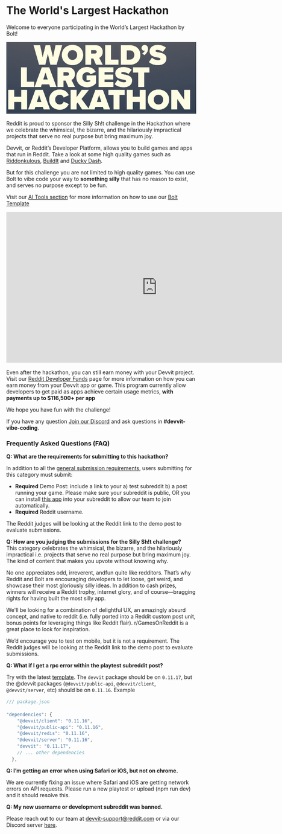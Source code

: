 # The World's Largest Hackathon

Welcome to everyone participating in the World’s Largest Hackathon by Bolt!

[![Hackathon Logo](./assets/ai-tools/hackathon-logo.png)](https://hackathon.dev)

Reddit is proud to sponsor the Silly Sh!t challenge in the Hackathon where we celebrate the whimsical, the bizarre, and the hilariously impractical projects that serve no real purpose but bring maximum joy.

Devvit, or Reddit’s Developer Platform, allows you to build games and apps that run in Reddit. Take a look at some high quality games such as [Riddonkulous](https://www.reddit.com/r/riddonkulous/), [BuildIt](https://www.reddit.com/r/buildit/) and [Ducky Dash](https://www.reddit.com/r/RedditGames/comments/1l2vq3t/daily_challenge_ducky_dash_june_4_2025/).

But for this challenge you are not limited to high quality games. You can use Bolt to vibe code your way to **something silly** that has no reason to exist, and serves no purpose except to be fun.

Visit our [AI Tools section](devvit_web/ai_tools.mdx) for more information on how to use our [Bolt Template](https://github.com/reddit/devvit-bolt-starter-experimental)

<iframe
  width="800px"
  height="400px"
  src="https://www.youtube.com/embed/uI85NRCoQNU"
  title="Using the Bolt x Devvit template"
  frameborder="0"
  allow="accelerometer; autoplay; clipboard-write; encrypted-media; gyroscope; picture-in-picture; web-share"
  referrerpolicy="strict-origin-when-cross-origin"
  allowfullscreen
></iframe>

Even after the hackathon, you can still earn money with your Devvit project. Visit our [Reddit Developer Funds](reddit_developer_funds.md) page for more information on how you can earn money from your Devvit app or game. This program currently allow developers to get paid as apps achieve certain usage metrics, **with payments up to $116,500+ per app**

We hope you have fun with the challenge!

If you have any question [Join our Discord](https://discord.gg/Cd43ExtEFS) and ask questions in **#devvit-vibe-coding**.

### Frequently Asked Questions (FAQ)

**Q: What are the requirements for submitting to this hackathon?**

In addition to all the [general submission requirements](https://worldslargesthackathon.devpost.com/resources#silly-sh-t-challenge), users submitting for this category must submit:

- **Required** Demo Post: include a link to your a) test subreddit b) a post running your game. Please make sure your subreddit is public, OR you can install [this app](https://developers.reddit.com/apps/dr-admin-approve) into your subreddit to allow our team to join automatically.
- **Required** Reddit username.

The Reddit judges will be looking at the Reddit link to the demo post to evaluate submissions.

**Q: How are you judging the submissions for the Silly Sh\!t challenge?**  
This category celebrates the whimsical, the bizarre, and the hilariously impractical i.e. projects that serve no real purpose but bring maximum joy. The kind of content that makes you upvote without knowing why.

No one appreciates odd, irreverent, andfun quite like redditors. That’s why Reddit and Bolt are encouraging developers to let loose, get weird, and showcase their most gloriously silly ideas. In addition to cash prizes, winners will receive a Reddit trophy, internet glory, and of course—bragging rights for having built the most silly app.

We'll be looking for a combination of delightful UX, an amazingly absurd concept, and native to reddit (i.e. fully ported into a Reddit custom post unit, bonus points for leveraging things like Reddit flair). r/GamesOnReddit is a great place to look for inspiration.

We’d encourage you to test on mobile, but it is not a requirement. The Reddit judges will be looking at the Reddit link to the demo post to evaluate submissions.

**Q: What if I get a rpc error within the playtest subreddit post?**

Try with the latest [template](https://github.com/reddit/devvit-bolt-starter-experimental). The `devvit` package should be on `0.11.17`, but the @devvit packages (`@devvit/public-api`, `@devvit/client`, `@devvit/server`, etc) should be on `0.11.16`.
Example

```js
/// package.json

"dependencies": {
    "@devvit/client": "0.11.16",
    "@devvit/public-api": "0.11.16",
    "@devvit/redis": "0.11.16",
    "@devvit/server": "0.11.16",
    "devvit": "0.11.17",
    // ... other dependencies
  },
```

**Q: I’m getting an error when using Safari or iOS, but not on chrome.**

We are currently fixing an issue where Safari and iOS are getting network errors on API requests. Please run a new playtest or upload (npm run dev) and it should resolve this.

**Q: My new username or development subreddit was banned.**

Please reach out to our team at [devvit-support@reddit.com](mailto:devvit-support@reddit.com) or via our Discord server [here](https://discord.gg/Cd43ExtEFS).
